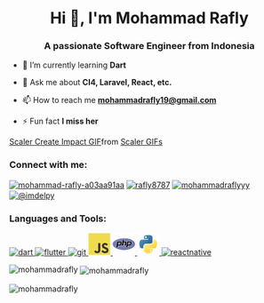 <h1 align="center">Hi 👋, I'm Mohammad Rafly</h1>
<h3 align="center">A passionate Software Engineer from Indonesia</h3>

- 🌱 I’m currently learning **Dart**

- 💬 Ask me about **CI4, Laravel, React, etc.**

- 📫 How to reach me **mohammadrafly19@gmail.com**

- ⚡ Fun fact **I miss her**

<div class="tenor-gif-embed" data-postid="25011983" data-share-method="host" data-aspect-ratio="1.62437" data-width="100%"><a href="https://tenor.com/view/scaler-create-impact-dog-coding-programming-gif-25011983">Scaler Create Impact GIF</a>from <a href="https://tenor.com/search/scaler-gifs">Scaler GIFs</a></div> <script type="text/javascript" async src="https://tenor.com/embed.js"></script>

<h3 align="left">Connect with me:</h3>
<p align="left">
<a href="https://linkedin.com/in/mohammad-rafly-a03aa91aa" target="blank"><img align="center" src="https://raw.githubusercontent.com/rahuldkjain/github-profile-readme-generator/master/src/images/icons/Social/linked-in-alt.svg" alt="mohammad-rafly-a03aa91aa" height="30" width="40" /></a>
<a href="https://fb.com/rafly8787" target="blank"><img align="center" src="https://raw.githubusercontent.com/rahuldkjain/github-profile-readme-generator/master/src/images/icons/Social/facebook.svg" alt="rafly8787" height="30" width="40" /></a>
<a href="https://instagram.com/mohammadraflyyy" target="blank"><img align="center" src="https://raw.githubusercontent.com/rahuldkjain/github-profile-readme-generator/master/src/images/icons/Social/instagram.svg" alt="mohammadraflyyy" height="30" width="40" /></a>
<a href="https://www.youtube.com/c/@imdelpy" target="blank"><img align="center" src="https://raw.githubusercontent.com/rahuldkjain/github-profile-readme-generator/master/src/images/icons/Social/youtube.svg" alt="@imdelpy" height="30" width="40" /></a>
</p>

<h3 align="left">Languages and Tools:</h3>
<p align="left"> <a href="https://dart.dev" target="_blank" rel="noreferrer"> <img src="https://www.vectorlogo.zone/logos/dartlang/dartlang-icon.svg" alt="dart" width="40" height="40"/> </a> <a href="https://flutter.dev" target="_blank" rel="noreferrer"> <img src="https://www.vectorlogo.zone/logos/flutterio/flutterio-icon.svg" alt="flutter" width="40" height="40"/> </a> <a href="https://git-scm.com/" target="_blank" rel="noreferrer"> <img src="https://www.vectorlogo.zone/logos/git-scm/git-scm-icon.svg" alt="git" width="40" height="40"/> </a> <a href="https://developer.mozilla.org/en-US/docs/Web/JavaScript" target="_blank" rel="noreferrer"> <img src="https://raw.githubusercontent.com/devicons/devicon/master/icons/javascript/javascript-original.svg" alt="javascript" width="40" height="40"/> </a> <a href="https://www.php.net" target="_blank" rel="noreferrer"> <img src="https://raw.githubusercontent.com/devicons/devicon/master/icons/php/php-original.svg" alt="php" width="40" height="40"/> </a> <a href="https://www.python.org" target="_blank" rel="noreferrer"> <img src="https://raw.githubusercontent.com/devicons/devicon/master/icons/python/python-original.svg" alt="python" width="40" height="40"/> </a> <a href="https://reactnative.dev/" target="_blank" rel="noreferrer"> <img src="https://reactnative.dev/img/header_logo.svg" alt="reactnative" width="40" height="40"/> </a> </p>

<p><img align="left" src="https://github-readme-stats.vercel.app/api/top-langs?username=mohammadrafly&show_icons=true&theme=dracula&locale=en&layout=compact" alt="mohammadrafly" /></p>

<p>&nbsp;<img align="center" src="https://github-readme-stats.vercel.app/api?username=mohammadrafly&show_icons=true&theme=dracula&locale=en" alt="mohammadrafly" /></p>

<p><img align="center" src="https://github-readme-streak-stats.herokuapp.com/?user=mohammadrafly&theme=dark" alt="mohammadrafly" /></p>

